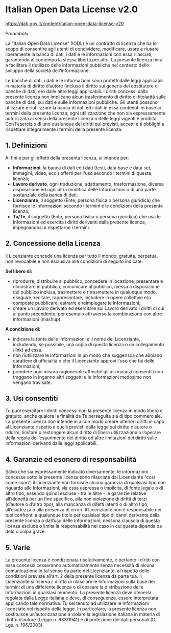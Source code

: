 # Italian Open Data License v2.0
https://dati.gov.it/content/italian-open-data-license-v20

*Preambolo*

La “Italian Open Data License” (IODL) è un contratto di licenza che ha lo scopo di consentire agli utenti di condividere, modificare, usare e riusare liberamente la banca di dati, i dati e le informazioni con essa rilasciati, garantendo al contempo la stessa libertà per altri. La presente licenza mira a facilitare il riutilizzo delle informazioni pubbliche nel contesto dello sviluppo della società dell’informazione.

Le banche di dati, i dati e le informazioni sono protetti dalle leggi applicabili in materia di diritto d’autore (incluso il diritto sui generis del costitutore di banche di dati) e/o dalle altre leggi applicabili. I diritti concessi dalla presente licenza non implicano alcun trasferimento di diritto di titolarità sulle banche di dati, sui dati e sulle informazioni pubbliche. Gli utenti possono utilizzare e riutilizzare la banca di dati ed i dati in essa contenuti in base ai termini della presente licenza; ogni utilizzazione che non sia espressamente autorizzata ai sensi della presente licenza o delle leggi vigenti è proibita. Con l’esercizio di uno qualunque dei diritti qui previsti, accetti e ti obblighi a rispettare integralmente i termini della presente licenza.

## 1. Definizioni

Ai fini e per gli effetti della presenta licenza, si intende per:

- **Informazioni**, la banca di dati ed i dati (testi, data base e data set, immagini, video, ecc.) offerti per l'uso secondo i termini di questa licenza;
- **Lavoro derivato**, ogni traduzione, adattamento, trasformazione, diversa disposizione ed ogni altra modifica delle Informazioni o di una parte sostanziale della banca di dati;
- **Licenziante**, il soggetto (Ente, persona fisica o persona giuridica) che fornisce le Informazioni secondo i termini e le condizioni della presente licenza;
- **Tu/Te**, il soggetto (Ente, persona fisica o persona giuridica) che usa le Informazioni ed esercita i diritti derivanti dalla presente licenza, impegnandosi a rispettarne i termini.

## 2. Concessione della Licenza

Il Licenziante concede una licenza per tutto il mondo, gratuita, perpetua, non revocabile e non esclusiva alle condizioni di seguito indicate:

**Sei libero di:**

- riprodurre, distribuire al pubblico, concedere in locazione, presentare e dimostrare in pubblico, comunicare al pubblico, messa a disposizione del pubblico inclusa, trasmettere e ritrasmettere in qualunque modo, eseguire, recitare, rappresentare, includere in opere collettive e/o composte pubblicare, estrarre e reimpiegare le Informazioni;
- creare un Lavoro derivato ed esercitare sul Lavoro derivato i diritti di cui al punto precedente, per esempio attraverso la combinazione con altre informazioni (mashup).

**A condizione di:**

- indicare la fonte delle Informazioni e il nome del Licenziante, includendo, se possibile, una copia di questa licenza o un collegamento (link) ad essa.
- non riutilizzare le Informazioni in un modo che suggerisca che abbiano carattere di ufficialità o che il Licenziante approvi l'uso che fai delle Informazioni;
- prendere ogni misura ragionevole affinché gli usi innanzi consentiti non traggano in inganno altri soggetti e le Informazioni medesime non vengano travisate.

## 3. Usi consentiti

Tu puoi esercitare i diritti concessi con la presente licenza in modo libero e gratuito, anche qualora la finalità da Te perseguita sia di tipo commerciale. La presente licenza non intende in alcun modo creare ulteriori diritti in capo al Licenziante rispetto a quelli previsti dalla legge sul diritto d’autore o ridurre, limitare o restringere alcun diritto di libera utilizzazione o l’operare della regola dell’esaurimento del diritto od altre limitazioni dei diritti sulle Informazioni derivanti dalle leggi applicabili.

## 4. Garanzie ed esonero di responsabilità

Salvo che sia espressamente indicato diversamente, le informazioni concesse sotto la presente licenza sono rilasciate dal Licenziante “così come sono”; il Licenziante non fornisce alcuna garanzia di qualsiasi tipo con riguardo alle Informazioni, sia essa espressa o implicita, di fonte legale o di altro tipo, essendo quindi escluse - tra le altre - le garanzie relative all’idoneità per un fine specifico, alla non violazione di diritti di terzi (d’autore o d’altro tipo), alla mancanza di difetti latenti o di altro tipo, all’esattezza o alla presenza di errori. Il Licenziante non è responsabile nei tuoi confronti a qualunque titolo per qualsiasi tipo di danni derivante dalla presente licenza o dall’uso delle Informazioni; nessuna clausola di questa licenza esclude o limita la responsabilità nel caso in cui questa dipenda da dolo o colpa grave.

## 5. Varie

La presente licenza è condizionata risolutivamente, e pertanto i diritti con essa concessi cesseranno automaticamente senza necessità di alcuna comunicazione in tal senso da parte del Licenziante, al rispetto delle condizioni previste all’art. 2 della presente licenza da parte tua. Il Licenziante si riserva il diritto di rilasciare le Informazioni sulla base dei termini di una differente licenza o di cessare la distribuzione delle Informazioni in qualsiasi momento. La presente licenza deve ritenersi regolata dalla Legge italiana e deve, di conseguenza, essere interpretata applicando tale normativa. Tu sei tenuto ad utilizzare le Informazioni licenziate nel rispetto della legge. In particolare, la presente licenza non costituisce un’autorizzazione a violare la legislazione italiana in materia di diritto d’autore (Legge n. 633/1941) e di protezione dei dati personali (D. Lgs. n. 196/2003).